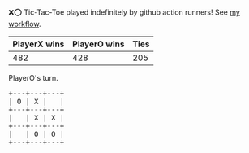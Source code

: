 :x::o: Tic-Tac-Toe played indefinitely by github action runners! See [my workflow](.github/workflows/play.yaml).

|PlayerX wins|PlayerO wins|Ties|
|-|-|-|
|482|428|205|

PlayerO's turn.

<pre>
+---+---+---+
| O | X |   |
+---+---+---+
|   | X | X |
+---+---+---+
|   | O | O |
+---+---+---+
</pre>